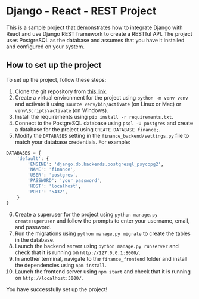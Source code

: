 # Django - React - REST Project

This is a sample project that demonstrates how to integrate Django with React and use Django REST framework to create a RESTful API. The project uses PostgreSQL as the database and assumes that you have it installed and configured on your system.

## How to set up the project

To set up the project, follow these steps:

1. Clone the git repository from [this link](https://github.com/starzo1/django_stocks).
2. Create a virtual environment for the project using `python -m venv venv` and activate it using `source venv/bin/activate` (on Linux or Mac) or `venv\Scripts\activate` (on Windows).
3. Install the requirements using `pip install -r requirements.txt`.
4. Connect to the PostgreSQL database using `psql -U postgres` and create a database for the project using `CREATE DATABASE finance;`.
5. Modify the `DATABASES` setting in the `finance_backend/settings.py` file to match your database credentials. For example:

```python
DATABASES = {
    'default': {
        'ENGINE': 'django.db.backends.postgresql_psycopg2',
        'NAME': 'finance',
        'USER': 'postgres',
        'PASSWORD': 'your_password',
        'HOST': 'localhost',
        'PORT': '5432',
    }
}
```

6. Create a superuser for the project using `python manage.py createsuperuser` and follow the prompts to enter your username, email, and password.
7. Run the migrations using `python manage.py migrate` to create the tables in the database.
8. Launch the backend server using `python manage.py runserver` and check that it is running on `http://127.0.0.1:8000/`.
9. In another terminal, navigate to the `finance_frontend` folder and install the dependencies using `npm install`.
10. Launch the frontend server using `npm start` and check that it is running on `http://localhost:3000/`.

You have successfully set up the project!